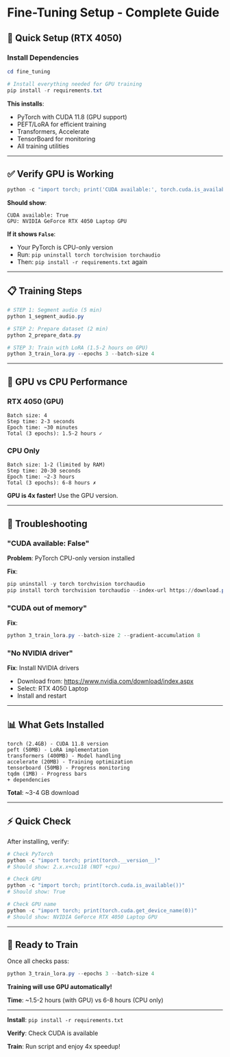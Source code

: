 # Fine-Tuning Setup - Complete Guide

## 🚀 Quick Setup (RTX 4050)

### Install Dependencies

```powershell
cd fine_tuning

# Install everything needed for GPU training
pip install -r requirements.txt
```

**This installs**:
- PyTorch with CUDA 11.8 (GPU support)
- PEFT/LoRA for efficient training
- Transformers, Accelerate
- TensorBoard for monitoring
- All training utilities

---

## ✅ Verify GPU is Working

```powershell
python -c "import torch; print('CUDA available:', torch.cuda.is_available()); print('GPU:', torch.cuda.get_device_name(0) if torch.cuda.is_available() else 'None')"
```

**Should show**:
```
CUDA available: True
GPU: NVIDIA GeForce RTX 4050 Laptop GPU
```

**If it shows `False`**:
- Your PyTorch is CPU-only version
- Run: `pip uninstall torch torchvision torchaudio`
- Then: `pip install -r requirements.txt` again

---

## 📋 Training Steps

```powershell
# STEP 1: Segment audio (5 min)
python 1_segment_audio.py

# STEP 2: Prepare dataset (2 min)
python 2_prepare_data.py

# STEP 3: Train with LoRA (1.5-2 hours on GPU)
python 3_train_lora.py --epochs 3 --batch-size 4
```

---

## 🎯 GPU vs CPU Performance

### RTX 4050 (GPU)
```
Batch size: 4
Step time: 2-3 seconds
Epoch time: ~30 minutes
Total (3 epochs): 1.5-2 hours ✓
```

### CPU Only
```
Batch size: 1-2 (limited by RAM)
Step time: 20-30 seconds
Epoch time: ~2-3 hours
Total (3 epochs): 6-8 hours ✗
```

**GPU is 4x faster!** Use the GPU version.

---

## 🔧 Troubleshooting

### "CUDA available: False"

**Problem**: PyTorch CPU-only version installed

**Fix**:
```powershell
pip uninstall -y torch torchvision torchaudio
pip install torch torchvision torchaudio --index-url https://download.pytorch.org/whl/cu118
```

### "CUDA out of memory"

**Fix**:
```powershell
python 3_train_lora.py --batch-size 2 --gradient-accumulation 8
```

### "No NVIDIA driver"

**Fix**: Install NVIDIA drivers
- Download from: https://www.nvidia.com/download/index.aspx
- Select: RTX 4050 Laptop
- Install and restart

---

## 📊 What Gets Installed

```
torch (2.4GB) - CUDA 11.8 version
peft (50MB) - LoRA implementation
transformers (400MB) - Model handling
accelerate (20MB) - Training optimization
tensorboard (50MB) - Progress monitoring
tqdm (1MB) - Progress bars
+ dependencies
```

**Total**: ~3-4 GB download

---

## ⚡ Quick Check

After installing, verify:

```powershell
# Check PyTorch
python -c "import torch; print(torch.__version__)"
# Should show: 2.x.x+cu118 (NOT +cpu)

# Check GPU
python -c "import torch; print(torch.cuda.is_available())"
# Should show: True

# Check GPU name
python -c "import torch; print(torch.cuda.get_device_name(0))"
# Should show: NVIDIA GeForce RTX 4050 Laptop GPU
```

---

## 🎯 Ready to Train

Once all checks pass:

```powershell
python 3_train_lora.py --epochs 3 --batch-size 4
```

**Training will use GPU automatically!**

**Time**: ~1.5-2 hours (with GPU) vs 6-8 hours (CPU only)

---

**Install**: `pip install -r requirements.txt`

**Verify**: Check CUDA is available

**Train**: Run script and enjoy 4x speedup!
